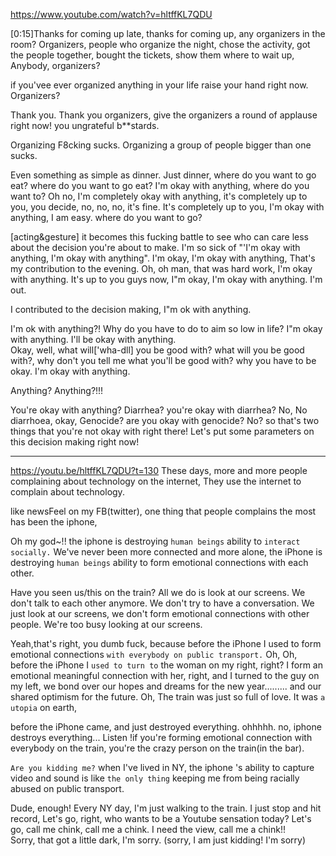 https://www.youtube.com/watch?v=hltffKL7QDU

[0:15]Thanks for coming up late, thanks for coming up, any organizers in the room? Organizers, 
people who organize the night, chose the activity, got the people together, bought the tickets, 
show them where to wait up, Anybody, organizers? 

if you'vee ever organized anything in your life raise your hand right now. Organizers? 

Thank you. Thank you organizers, give the organizers a round of applause right now! you ungrateful b**stards. 

Organizing F8cking sucks.  Organizing a group of people bigger than one sucks. 

Even something as simple as dinner. Just dinner, where do you want to go eat? where do you want to go eat? I'm okay with anything, where do you want to? 
Oh no, I'm completely okay with anything, it's completely up to you, you decide, no, no, no, it's fine. 
It's completely up to you, I'm okay with anything,  I am easy. 
where do you want to go? 

[acting&gesture] it becomes this fucking battle to see who can care less about the decision you're about to make. 
I'm so sick of "'I'm okay with anything, I'm okay with anything". I'm okay, I'm okay with anything, That's my contribution to the evening. Oh, oh man, that was hard work, 
I'm okay with anything. It's up to you guys now, I"m okay, I'm okay with anything. I'm out. 

I contributed to the decision making, I"m ok with anything.   

I'm ok with anything?! Why do you have to do to aim so low in life? I"m okay with anything. I'll be okay with anything.   
Okay, well, what will['wha-dll] you be good with? what will you be good with?, 
why don't you tell me what you'll be good with? why you have to be okay. I'm okay with anything. 


Anything?  Anything?!!!

You're okay with anything? Diarrhea?  you're okay with diarrhea?
No, No diarrhoea, okay, Genocide? are you okay with genocide?
No? so that's two things that you're not okay with right there!
Let's put some parameters on this decision making right now!

-------------------
https://youtu.be/hltffKL7QDU?t=130
These days, more and more people complaining about technology on the internet, 
They use the internet to complain about technology. 

like newsFeel on my FB(twitter), one thing that people complains the most has been the iphone,

Oh my god~!!  the iphone is destroying `human beings` ability to `interact socially.`
We've never been more connected and more alone, 
the iPhone is destroying `human beings` ability to form emotional connections with each other.  

Have you seen us/this on the train? 
All we do is look at our screens. We don't talk to each other anymore. 
We don't try to have a conversation. We just look at our screens, we don't form emotional connections with other people. 
We're too busy looking at our screens. 

Yeah,that's right, you dumb fuck, because before the iPhone I used to form emotional connections `with everybody on public transport.` 
Oh, Oh, before the iPhone I `used to turn to` the woman on my right, right? I form an emotional meaningful connection with her, right, 
and I turned to the guy on my left, we bond over our hopes and dreams for the new year......... 
and our shared optimism for the future. 
Oh, The train was just so full of love.  It was `a utopia` on earth,    

before the iPhone came, and just destroyed everything. ohhhhh. no,  iphone destroys everything...
Listen !if you're forming emotional connection with everybody on the train, you're the crazy person on the train(in the bar).

`Are you kidding me?` when I've lived in NY, the iphone 's ability to capture video 
and sound is like `the only thing` keeping me from being racially abused on public transport. 

Dude, enough! Every NY day, I'm just walking to the train. 
I just stop and hit record, Let's go, right, who wants to be a Youtube sensation today? 
Let's go, call me chink, call me a chink. 
I need the view, call me a chink!!  
Sorry, that got a little dark, I'm sorry. 
(sorry, I am just kidding!  I'm sorry)

